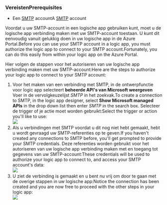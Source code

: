 ### <a name="prerequisites"></a><span data-ttu-id="eb4a3-101">Vereisten</span><span class="sxs-lookup"><span data-stu-id="eb4a3-101">Prerequisites</span></span>
* <span data-ttu-id="eb4a3-102">Een [SMTP](https://wikipedia.org/wiki/Simple_Mail_Transfer_Protocol) account</span><span class="sxs-lookup"><span data-stu-id="eb4a3-102">A [SMTP](https://wikipedia.org/wiki/Simple_Mail_Transfer_Protocol) account</span></span>  

<span data-ttu-id="eb4a3-103">Voordat u uw SMTP-account in een logische app gebruiken kunt, moet u de logische app verbinding maken met uw SMTP-account toestaan. U kunt dit eenvoudig vanuit gelukkig doen in uw logische app in de Azure Portal.</span><span class="sxs-lookup"><span data-stu-id="eb4a3-103">Before you can use your SMTP account in a logic app, you must authorize the logic app to connect to your SMTP account.Fortunately, you can do this easily from within your logic app on the Azure Portal.</span></span>  

<span data-ttu-id="eb4a3-104">Hier volgen de stappen voor het autoriseren van uw logische app verbinding maken met uw SMTP-account:</span><span class="sxs-lookup"><span data-stu-id="eb4a3-104">Here are the steps to authorize your logic app to connect to your SMTP account:</span></span>  

1. <span data-ttu-id="eb4a3-105">Voor het maken van een verbinding met SMTP, in de ontwerpfunctie voor logic app selecteert **beheerde API's van Microsoft weergeven** Voer in de vervolgkeuzelijst *SMTP* in het zoekvak.</span><span class="sxs-lookup"><span data-stu-id="eb4a3-105">To create a connection to SMTP, in the logic app designer, select **Show Microsoft managed APIs** in the drop down list then enter *SMTP* in the search box.</span></span> <span data-ttu-id="eb4a3-106">Selecteer de trigger of je actie moet worden gebruikt:</span><span class="sxs-lookup"><span data-stu-id="eb4a3-106">Select the trigger or action you'll like to use:</span></span>  
   ![](./media/connectors-create-api-smtp/smtp-1.png)  
2. <span data-ttu-id="eb4a3-107">Als u verbindingen met SMTP voordat u dit nog niet hebt gemaakt, hebt u wordt gevraagd uw SMTP-referenties op te geven.</span><span class="sxs-lookup"><span data-stu-id="eb4a3-107">If you haven't created any connections to SMTP before, you'll get prompted to provide your SMTP credentials.</span></span> <span data-ttu-id="eb4a3-108">Deze referenties worden gebruikt voor het autoriseren van uw logische app verbinding maken met en toegang tot gegevens van uw SMTP-account:</span><span class="sxs-lookup"><span data-stu-id="eb4a3-108">These credentials will be used to authorize your logic app to connect to, and access your SMTP account's data:</span></span>  
   ![](./media/connectors-create-api-smtp/smtp-2.png)  
3. <span data-ttu-id="eb4a3-109">U ziet de verbinding is gemaakt en u bent nu vrij om door te gaan met de overige stappen in uw logische app:</span><span class="sxs-lookup"><span data-stu-id="eb4a3-109">Notice the connection has been created and you are now free to proceed with the other steps in your logic app:</span></span>  
   ![](./media/connectors-create-api-smtp/smtp-3.png)  

